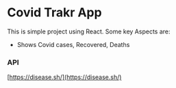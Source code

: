 # Covid Trakr App

This is simple project using React.
Some key Aspects are:

- Shows Covid cases, Recovered, Deaths

### API

[https://disease.sh/](https://disease.sh/)
